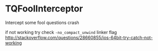 # TQFoolInterceptor
Intercept some fool questions crash
	
if not working try check `-no_compact_unwind` linker flag
http://stackoverflow.com/questions/28660855/ios-64bit-try-catch-not-working

